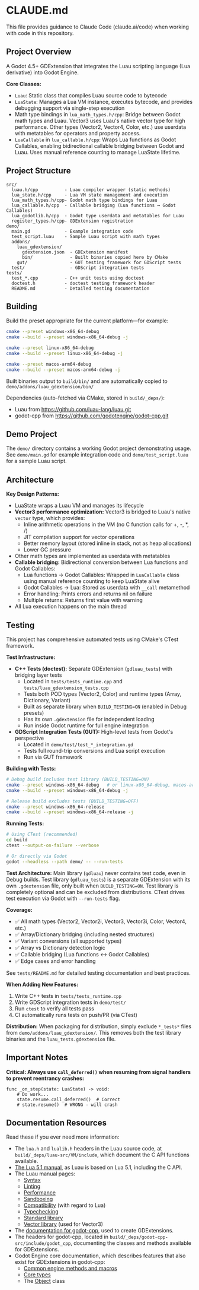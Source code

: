 # CLAUDE.md

This file provides guidance to Claude Code (claude.ai/code) when working with
code in this repository.

## Project Overview

A Godot 4.5+ GDExtension that integrates the Luau scripting language (Lua
derivative) into Godot Engine.

**Core Classes:**

- `Luau`: Static class that compiles Luau source code to bytecode
- `LuaState`: Manages a Lua VM instance, executes bytecode, and provides
  debugging support via single-step execution
- Math type bindings in `lua_math_types.h/cpp`: Bridge between Godot math types
  and Luau. Vector3 uses Luau's native vector type for high performance. Other
  types (Vector2, Vector4, Color, etc.) use userdata with metatables for
  operators and property access.
- `LuaCallable` in `lua_callable.h/cpp`: Wraps Lua functions as Godot Callables,
  enabling bidirectional callable bridging between Godot and Luau. Uses manual
  reference counting to manage LuaState lifetime.

## Project Structure

```
src/
  luau.h/cpp          - Luau compiler wrapper (static methods)
  lua_state.h/cpp     - Lua VM state management and execution
  lua_math_types.h/cpp- Godot math type bindings for Luau
  lua_callable.h/cpp  - Callable bridging (Lua functions ↔ Godot Callables)
  lua_godotlib.h/cpp  - Godot type userdata and metatables for Luau
  register_types.h/cpp- GDExtension registration
demo/
  main.gd             - Example integration code
  test_script.luau    - Sample Luau script with math types
  addons/
    luau_gdextension/
      gdextension.json  - GDExtension manifest
      bin/              - Built binaries copied here by CMake
    gut/                - GUT testing framework for GDScript tests
  test/                 - GDScript integration tests
tests/
  test_*.cpp          - C++ unit tests using doctest
  doctest.h           - doctest testing framework header
  README.md           - Detailed testing documentation
```

## Building

Build the preset appropriate for the current platform—for example:

```bash
cmake --preset windows-x86_64-debug
cmake --build --preset windows-x86_64-debug -j
```

```bash
cmake --preset linux-x86_64-debug
cmake --build --preset linux-x86_64-debug -j
```

```bash
cmake --preset macos-arm64-debug
cmake --build --preset macos-arm64-debug -j
```

Built binaries output to `build/bin/` and are automatically copied to
`demo/addons/luau_gdextension/bin/`

Dependencies (auto-fetched via CMake, stored in `build/_deps/`):

- Luau from https://github.com/luau-lang/luau.git
- godot-cpp from https://github.com/godotengine/godot-cpp.git

## Demo Project

The `demo/` directory contains a working Godot project demonstrating usage. See
`demo/main.gd` for example integration code and `demo/test_script.luau` for a
sample Luau script.

## Architecture

**Key Design Patterns:**

- LuaState wraps a Luau VM and manages its lifecycle
- **Vector3 performance optimization:** Vector3 is bridged to Luau's native
  `vector` type, which provides:
  - Inline arithmetic operations in the VM (no C function calls for +, -, *, /)
  - JIT compilation support for vector operations
  - Better memory layout (stored inline in stack, not as heap allocations)
  - Lower GC pressure
- Other math types are implemented as userdata with metatables
- **Callable bridging:** Bidirectional conversion between Lua functions and
  Godot Callables:
  - Lua functions → Godot Callables: Wrapped in `LuaCallable` class using manual
    reference counting to keep LuaState alive
  - Godot Callables → Lua: Stored as userdata with `__call` metamethod
  - Error handling: Prints errors and returns nil on failure
  - Multiple returns: Returns first value with warning
- All Lua execution happens on the main thread

## Testing

This project has comprehensive automated tests using CMake's CTest framework.

**Test Infrastructure:**

- **C++ Tests (doctest):** Separate GDExtension (`gdluau_tests`) with bridging
  layer tests
  - Located in `tests/tests_runtime.cpp` and `tests/luau_gdextension_tests.cpp`
  - Tests both POD types (Vector2, Color) and runtime types (Array, Dictionary,
    Variant)
  - Built as separate library when `BUILD_TESTING=ON` (enabled in Debug
    presets)
  - Has its own `.gdextension` file for independent loading
  - Run inside Godot runtime for full engine integration
- **GDScript Integration Tests (GUT):** High-level tests from Godot's
  perspective
  - Located in `demo/test/test_*_integration.gd`
  - Tests full round-trip conversions and Lua script execution
  - Run via GUT framework

**Building with Tests:**

```bash
# Debug build includes test library (BUILD_TESTING=ON)
cmake --preset windows-x86_64-debug   # or linux-x86_64-debug, macos-arm64-debug
cmake --build --preset windows-x86_64-debug -j

# Release build excludes tests (BUILD_TESTING=OFF)
cmake --preset windows-x86_64-release
cmake --build --preset windows-x86_64-release -j
```

**Running Tests:**

```bash
# Using CTest (recommended)
cd build
ctest --output-on-failure --verbose

# Or directly via Godot
godot --headless --path demo/ -- --run-tests
```

**Test Architecture:** Main library (`gdluau`) never contains test code, even
in Debug builds. Test library (`gdluau_tests`) is a separate GDExtension with
its own `.gdextension` file, only built when `BUILD_TESTING=ON`. Test library
is completely optional and can be excluded from distributions. CTest drives test
execution via Godot with `--run-tests` flag.

**Coverage:**

- ✅ All math types (Vector2, Vector2i, Vector3, Vector3i, Color, Vector4, etc.)
- ✅ Array/Dictionary bridging (including nested structures)
- ✅ Variant conversions (all supported types)
- ✅ Array vs Dictionary detection logic
- ✅ Callable bridging (Lua functions ↔ Godot Callables)
- ✅ Edge cases and error handling

See `tests/README.md` for detailed testing documentation and best practices.

**When Adding New Features:**

1. Write C++ tests in `tests/tests_runtime.cpp`
2. Write GDScript integration tests in `demo/test/`
3. Run `ctest` to verify all tests pass
4. CI automatically runs tests on push/PR (via CTest)

**Distribution:** When packaging for distribution, simply exclude
`*_tests*` files from `demo/addons/luau_gdextension/`. This removes both the
test library binaries and the `luau_tests.gdextension` file.

## Important Notes

**Critical: Always use `call_deferred()` when resuming from signal handlers to
prevent reentrancy crashes:**

```gdscript
func _on_step(state: LuaState) -> void:
    # Do work...
    state.resume.call_deferred()  # Correct
    # state.resume()  # WRONG - will crash
```

## Documentation Resources

Read these if you ever need more information:

- The `lua.h` and `lualib.h` headers in the Luau source code, at
  `build/_deps/luau-src/VM/include`, which document the C API functions
  available.
- [The Lua 5.1 manual](https://www.lua.org/manual/5.1/manual.html), as Luau is
  based on Lua 5.1, including the C API.
- The Luau manual pages:
  - [Syntax](https://luau.org/syntax)
  - [Linting](https://luau.org/lint)
  - [Performance](https://luau.org/performance)
  - [Sandboxing](https://luau.org/sandbox)
  - [Compatibility](https://luau.org/compatibility) (with regard to Lua)
  - [Typechecking](https://luau.org/typecheck)
  - [Standard library](https://luau.org/library)
  - [Vector library](https://luau.org/library#vector-library) (used for Vector3)
- The
  [documentation for godot-cpp](https://docs.godotengine.org/en/stable/tutorials/scripting/cpp/gdextension_cpp_example.html),
  used to create GDExtensions.
- The headers for godot-cpp, located in
  `build/_deps/godot-cpp-src/include/godot_cpp`, documenting the classes and
  methods available for GDExtensions.
- Godot Engine core documentation, which describes features that also exist for
  GDExtensions in godot-cpp:
  - [Common engine methods and macros](https://docs.godotengine.org/en/stable/engine_details/architecture/common_engine_methods_and_macros.html)
  - [Core types](https://docs.godotengine.org/en/stable/engine_details/architecture/core_types.html)
  - The
    [Object](https://docs.godotengine.org/en/stable/engine_details/architecture/object_class.html)
    class
